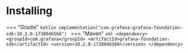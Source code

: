 # Installing

=== "Gradle"
    ```kotlin
    implementation("com.grafana:grafana-foundation-sdk:10.2.0-1738846566")
    ```
=== "Maven"
    ```xml
    <dependency>
        <groupId>com.grafana</groupId>
        <artifactId>grafana-foundation-sdk</artifactId>
        <version>10.2.0-1738846566</version>
    </dependency>
    ```
